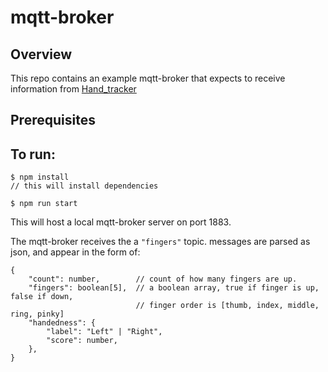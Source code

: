 # mqtt-broker

## Overview

This repo contains an example mqtt-broker that expects to receive information from [Hand_tracker](https://github.com/dspip/Hand_detector)

## Prerequisites

## To run:

```
$ npm install
// this will install dependencies

$ npm run start
```

This will host a local mqtt-broker server on port 1883.

The mqtt-broker receives the a `"fingers"` topic. messages are parsed as json, and appear in the form of:

```
{
    "count": number,        // count of how many fingers are up.
    "fingers": boolean[5],  // a boolean array, true if finger is up, false if down,
                            // finger order is [thumb, index, middle, ring, pinky]
    "handedness": {
        "label": "Left" | "Right",
        "score": number,
    },
}
```
